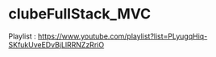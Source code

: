 # clubeFullStack_MVC
Playlist  : https://www.youtube.com/playlist?list=PLyugqHiq-SKfukUveEDvBjLlRRNZzRriO
